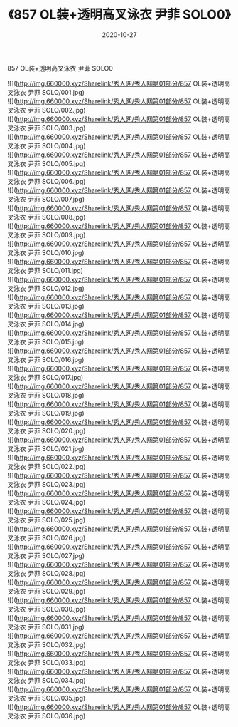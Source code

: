 ﻿---
layout: post
title:  《857 OL装+透明高叉泳衣 尹菲 SOLO0》
date:   2020-10-27
img: http://img.660000.xyz/Sharelink/秀人网/秀人网第01部分/857 OL装+透明高叉泳衣 尹菲 SOLO0/000.jpg
categories: [美女, 清纯, 唯美]
---

857 OL装+透明高叉泳衣 尹菲 SOLO0

  ![](http://img.660000.xyz/Sharelink/秀人网/秀人网第01部分/857 OL装+透明高叉泳衣 尹菲 SOLO/001.jpg) <br> ![](http://img.660000.xyz/Sharelink/秀人网/秀人网第01部分/857 OL装+透明高叉泳衣 尹菲 SOLO/002.jpg) <br> ![](http://img.660000.xyz/Sharelink/秀人网/秀人网第01部分/857 OL装+透明高叉泳衣 尹菲 SOLO/003.jpg) <br> ![](http://img.660000.xyz/Sharelink/秀人网/秀人网第01部分/857 OL装+透明高叉泳衣 尹菲 SOLO/004.jpg) <br> ![](http://img.660000.xyz/Sharelink/秀人网/秀人网第01部分/857 OL装+透明高叉泳衣 尹菲 SOLO/005.jpg) <br> ![](http://img.660000.xyz/Sharelink/秀人网/秀人网第01部分/857 OL装+透明高叉泳衣 尹菲 SOLO/006.jpg) <br> ![](http://img.660000.xyz/Sharelink/秀人网/秀人网第01部分/857 OL装+透明高叉泳衣 尹菲 SOLO/007.jpg) <br> ![](http://img.660000.xyz/Sharelink/秀人网/秀人网第01部分/857 OL装+透明高叉泳衣 尹菲 SOLO/008.jpg) <br> ![](http://img.660000.xyz/Sharelink/秀人网/秀人网第01部分/857 OL装+透明高叉泳衣 尹菲 SOLO/009.jpg) <br> ![](http://img.660000.xyz/Sharelink/秀人网/秀人网第01部分/857 OL装+透明高叉泳衣 尹菲 SOLO/010.jpg) <br> ![](http://img.660000.xyz/Sharelink/秀人网/秀人网第01部分/857 OL装+透明高叉泳衣 尹菲 SOLO/011.jpg) <br> ![](http://img.660000.xyz/Sharelink/秀人网/秀人网第01部分/857 OL装+透明高叉泳衣 尹菲 SOLO/012.jpg) <br> ![](http://img.660000.xyz/Sharelink/秀人网/秀人网第01部分/857 OL装+透明高叉泳衣 尹菲 SOLO/013.jpg) <br> ![](http://img.660000.xyz/Sharelink/秀人网/秀人网第01部分/857 OL装+透明高叉泳衣 尹菲 SOLO/014.jpg) <br> ![](http://img.660000.xyz/Sharelink/秀人网/秀人网第01部分/857 OL装+透明高叉泳衣 尹菲 SOLO/015.jpg) <br> ![](http://img.660000.xyz/Sharelink/秀人网/秀人网第01部分/857 OL装+透明高叉泳衣 尹菲 SOLO/016.jpg) <br> ![](http://img.660000.xyz/Sharelink/秀人网/秀人网第01部分/857 OL装+透明高叉泳衣 尹菲 SOLO/017.jpg) <br> ![](http://img.660000.xyz/Sharelink/秀人网/秀人网第01部分/857 OL装+透明高叉泳衣 尹菲 SOLO/018.jpg) <br> ![](http://img.660000.xyz/Sharelink/秀人网/秀人网第01部分/857 OL装+透明高叉泳衣 尹菲 SOLO/019.jpg) <br> ![](http://img.660000.xyz/Sharelink/秀人网/秀人网第01部分/857 OL装+透明高叉泳衣 尹菲 SOLO/020.jpg) <br> ![](http://img.660000.xyz/Sharelink/秀人网/秀人网第01部分/857 OL装+透明高叉泳衣 尹菲 SOLO/021.jpg) <br> ![](http://img.660000.xyz/Sharelink/秀人网/秀人网第01部分/857 OL装+透明高叉泳衣 尹菲 SOLO/022.jpg) <br> ![](http://img.660000.xyz/Sharelink/秀人网/秀人网第01部分/857 OL装+透明高叉泳衣 尹菲 SOLO/023.jpg) <br> ![](http://img.660000.xyz/Sharelink/秀人网/秀人网第01部分/857 OL装+透明高叉泳衣 尹菲 SOLO/024.jpg) <br> ![](http://img.660000.xyz/Sharelink/秀人网/秀人网第01部分/857 OL装+透明高叉泳衣 尹菲 SOLO/025.jpg) <br> ![](http://img.660000.xyz/Sharelink/秀人网/秀人网第01部分/857 OL装+透明高叉泳衣 尹菲 SOLO/026.jpg) <br> ![](http://img.660000.xyz/Sharelink/秀人网/秀人网第01部分/857 OL装+透明高叉泳衣 尹菲 SOLO/027.jpg) <br> ![](http://img.660000.xyz/Sharelink/秀人网/秀人网第01部分/857 OL装+透明高叉泳衣 尹菲 SOLO/028.jpg) <br> ![](http://img.660000.xyz/Sharelink/秀人网/秀人网第01部分/857 OL装+透明高叉泳衣 尹菲 SOLO/029.jpg) <br> ![](http://img.660000.xyz/Sharelink/秀人网/秀人网第01部分/857 OL装+透明高叉泳衣 尹菲 SOLO/030.jpg) <br> ![](http://img.660000.xyz/Sharelink/秀人网/秀人网第01部分/857 OL装+透明高叉泳衣 尹菲 SOLO/031.jpg) <br> ![](http://img.660000.xyz/Sharelink/秀人网/秀人网第01部分/857 OL装+透明高叉泳衣 尹菲 SOLO/032.jpg) <br> ![](http://img.660000.xyz/Sharelink/秀人网/秀人网第01部分/857 OL装+透明高叉泳衣 尹菲 SOLO/033.jpg) <br> ![](http://img.660000.xyz/Sharelink/秀人网/秀人网第01部分/857 OL装+透明高叉泳衣 尹菲 SOLO/034.jpg) <br> ![](http://img.660000.xyz/Sharelink/秀人网/秀人网第01部分/857 OL装+透明高叉泳衣 尹菲 SOLO/035.jpg) <br> ![](http://img.660000.xyz/Sharelink/秀人网/秀人网第01部分/857 OL装+透明高叉泳衣 尹菲 SOLO/036.jpg) <br>